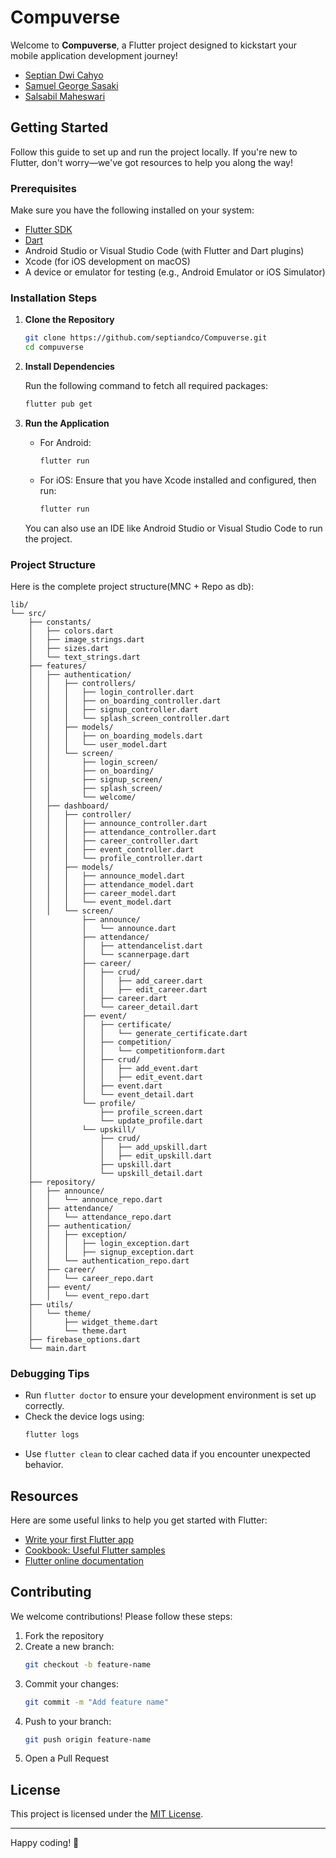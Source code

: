 # Compuverse

Welcome to **Compuverse**, a Flutter project designed to kickstart your mobile application development journey!

- [Septian Dwi Cahyo](https://github.com/septiandwica)
- [Samuel George Sasaki](https://github.com/samuelsasaki)
- [Salsabil Maheswari](https://github.com/SalsabilMaheswari)
## Getting Started

Follow this guide to set up and run the project locally. If you're new to Flutter, don't worry—we've got resources to help you along the way!

### Prerequisites

Make sure you have the following installed on your system:

- [Flutter SDK](https://docs.flutter.dev/get-started/install)
- [Dart](https://dart.dev/get-dart)
- Android Studio or Visual Studio Code (with Flutter and Dart plugins)
- Xcode (for iOS development on macOS)
- A device or emulator for testing (e.g., Android Emulator or iOS Simulator)

### Installation Steps

1. **Clone the Repository**

   ```bash
   git clone https://github.com/septiandco/Compuverse.git
   cd compuverse
   ```

2. **Install Dependencies**

   Run the following command to fetch all required packages:

   ```bash
   flutter pub get
   ```

3. **Run the Application**

   - For Android:
     ```bash
     flutter run
     ```
   - For iOS:
     Ensure that you have Xcode installed and configured, then run:
     ```bash
     flutter run
     ```

   You can also use an IDE like Android Studio or Visual Studio Code to run the project.

### Project Structure

Here is the complete project structure(MNC + Repo as db):

```plaintext
lib/
└── src/
    ├── constants/
    │   ├── colors.dart
    │   ├── image_strings.dart
    │   ├── sizes.dart
    │   └── text_strings.dart
    ├── features/
    │   ├── authentication/
    │   │   ├── controllers/
    │   │   │   ├── login_controller.dart
    │   │   │   ├── on_boarding_controller.dart
    │   │   │   ├── signup_controller.dart
    │   │   │   └── splash_screen_controller.dart
    │   │   ├── models/
    │   │   │   ├── on_boarding_models.dart
    │   │   │   └── user_model.dart
    │   │   └── screen/
    │   │       ├── login_screen/
    │   │       ├── on_boarding/
    │   │       ├── signup_screen/
    │   │       ├── splash_screen/
    │   │       └── welcome/
    │   ├── dashboard/
    │   │   ├── controller/
    │   │   │   ├── announce_controller.dart
    │   │   │   ├── attendance_controller.dart
    │   │   │   ├── career_controller.dart
    │   │   │   ├── event_controller.dart
    │   │   │   └── profile_controller.dart
    │   │   ├── models/
    │   │   │   ├── announce_model.dart
    │   │   │   ├── attendance_model.dart
    │   │   │   ├── career_model.dart
    │   │   │   └── event_model.dart
    │   │   └── screen/
    │           ├── announce/
    │           │   └── announce.dart
    │           ├── attendance/
    │           │   ├── attendancelist.dart
    │           │   └── scannerpage.dart
    │           ├── career/
    │           │   ├── crud/
    │           │   │   ├── add_career.dart
    │           │   │   ├── edit_career.dart
    │           │   ├── career.dart
    │           │   └── career_detail.dart
    │           ├── event/
    │           │   ├── certificate/
    │           │   │   └── generate_certificate.dart
    │           │   ├── competition/
    │           │   │   └── competitionform.dart
    │           │   ├── crud/
    │           │   │   ├── add_event.dart
    │           │   │   ├── edit_event.dart
    │           │   ├── event.dart
    │           │   └── event_detail.dart
    │           └── profile/
    │               ├── profile_screen.dart
    │               └── update_profile.dart
    │           └── upskill/
    │               ├── crud/
    │               │   ├── add_upskill.dart
    │               │   ├── edit_upskill.dart
    │               ├── upskill.dart
    │               └── upskill_detail.dart
    ├── repository/
    │   ├── announce/
    │   │   └── announce_repo.dart
    │   ├── attendance/
    │   │   └── attendance_repo.dart
    │   ├── authentication/
    │   │   ├── exception/
    │   │   │   ├── login_exception.dart
    │   │   │   ├── signup_exception.dart
    │   │   └── authentication_repo.dart
    │   ├── career/
    │   │   └── career_repo.dart
    │   ├── event/
    │   │   └── event_repo.dart
    ├── utils/
    │   └── theme/
    │       ├── widget_theme.dart
    │       └── theme.dart
    ├── firebase_options.dart
    └── main.dart
```

### Debugging Tips

- Run `flutter doctor` to ensure your development environment is set up correctly.
- Check the device logs using:
  ```bash
  flutter logs
  ```
- Use `flutter clean` to clear cached data if you encounter unexpected behavior.

## Resources

Here are some useful links to help you get started with Flutter:

- [Write your first Flutter app](https://docs.flutter.dev/get-started/codelab)
- [Cookbook: Useful Flutter samples](https://docs.flutter.dev/cookbook)
- [Flutter online documentation](https://docs.flutter.dev/)

## Contributing

We welcome contributions! Please follow these steps:

1. Fork the repository
2. Create a new branch:
   ```bash
   git checkout -b feature-name
   ```
3. Commit your changes:
   ```bash
   git commit -m "Add feature name"
   ```
4. Push to your branch:
   ```bash
   git push origin feature-name
   ```
5. Open a Pull Request

## License

This project is licensed under the [MIT License](LICENSE).

---

Happy coding! 🚀

